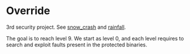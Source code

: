 # Override

3rd security project. See [snow_crash](https://github.com/SERAC-SGM/Snow-crash) and [rainfall](https://github.com/SERAC-SGM/rainfall-42).

The goal is to reach level 9. We start as level 0, and each level requires to search and exploit faults present in the protected binaries.
